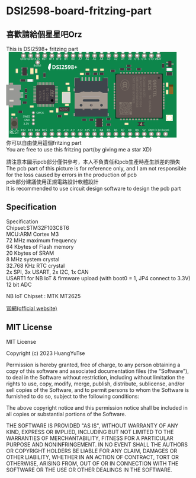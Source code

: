 # DSI2598-board-fritzing-part

## 喜歡請給個星星吧Orz

This is DSI2598+ fritzing part  
![圖例](./DSI2598+.svg)  
你可以自由使用這個fritzing part  
You are free to use this fritzing part(by giving me a star XD)  

請注意本圖示pcb部分僅供參考，本人不負責任和pcb生產時產生誤差的損失  
The pcb part of this picture is for reference only, and I am not responsible for the loss caused by errors in the production of pcb  
pcb部分建議使用正規電路設計軟體設計  
It is recommended to use circuit design software to design the pcb part  

## Specification  

Specification  
Chipset:STM32F103C8T6  
MCU:ARM Cortex M3  
72 MHz maximum frequency  
64 Kbytes of Flash memory  
20 Kbytes of SRAM  
8 MHz system crystal  
32.768 KHz RTC crystal  
2x SPI, 3x USART, 2x I2C, 1x CAN  
USART1 for NB IoT & firmware upload (with boot0 = 1, JP4 connect to 3.3V)  
12 bit ADC  

NB IoT Chipset : MTK MT2625  

[官網(official website)](https://iforum.ideaschain.com.tw/iforum/devtool/board.do?board=2)

## MIT License

MIT License

Copyright (c) 2023 HuangYuTse

Permission is hereby granted, free of charge, to any person obtaining a copy
of this software and associated documentation files (the "Software"), to deal
in the Software without restriction, including without limitation the rights
to use, copy, modify, merge, publish, distribute, sublicense, and/or sell
copies of the Software, and to permit persons to whom the Software is
furnished to do so, subject to the following conditions:

The above copyright notice and this permission notice shall be included in all
copies or substantial portions of the Software.

THE SOFTWARE IS PROVIDED "AS IS", WITHOUT WARRANTY OF ANY KIND, EXPRESS OR
IMPLIED, INCLUDING BUT NOT LIMITED TO THE WARRANTIES OF MERCHANTABILITY,
FITNESS FOR A PARTICULAR PURPOSE AND NONINFRINGEMENT. IN NO EVENT SHALL THE
AUTHORS OR COPYRIGHT HOLDERS BE LIABLE FOR ANY CLAIM, DAMAGES OR OTHER
LIABILITY, WHETHER IN AN ACTION OF CONTRACT, TORT OR OTHERWISE, ARISING FROM,
OUT OF OR IN CONNECTION WITH THE SOFTWARE OR THE USE OR OTHER DEALINGS IN THE
SOFTWARE.
